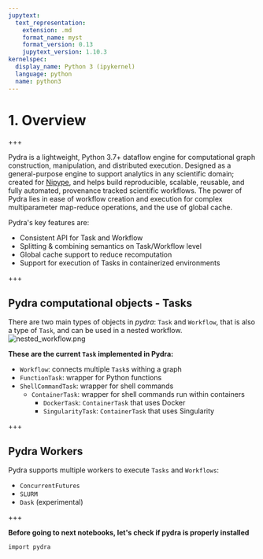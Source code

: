 ```yaml
---
jupytext:
  text_representation:
    extension: .md
    format_name: myst
    format_version: 0.13
    jupytext_version: 1.10.3
kernelspec:
  display_name: Python 3 (ipykernel)
  language: python
  name: python3
---
```


# 1. Overview

+++

Pydra is a lightweight, Python 3.7+ dataflow engine for computational graph construction, manipulation, and distributed execution.
Designed as a general-purpose engine to support analytics in any scientific domain; created for [Nipype](https://github.com/nipy/nipype), and helps build reproducible, scalable, reusable, and fully automated, provenance tracked scientific workflows.
The power of Pydra lies in ease of workflow creation 
and execution for complex multiparameter map-reduce operations, and the use of global cache.

Pydra's key features are:
- Consistent API for Task and Workflow
- Splitting & combining semantics on Task/Workflow level
- Global cache support to reduce recomputation
- Support for execution of Tasks in containerized environments

+++

## Pydra computational objects - Tasks
There are two main types of objects in *pydra*: `Task` and `Workflow`, that is also a type of `Task`, and can be used in a nested workflow.
![nested_workflow.png](../figures/nested_workflow.png)



**These are the current `Task` implemented in Pydra:**
- `Workflow`: connects multiple `Task`s withing a graph
- `FunctionTask`: wrapper for Python functions
- `ShellCommandTask`: wrapper for shell commands
    - `ContainerTask`: wrapper for shell commands run within containers
      - `DockerTask`: `ContainerTask` that uses Docker
      - `SingularityTask`: `ContainerTask` that uses Singularity


+++

## Pydra Workers
Pydra supports multiple workers to execute `Tasks` and `Workflows`:
- `ConcurrentFutures`
- `SLURM`
- `Dask` (experimental)

+++

**Before going to next notebooks, let's check if pydra is properly installed**

```{code-cell} ipython3
import pydra
```
